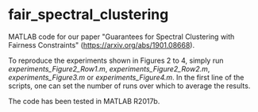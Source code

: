 # fair_spectral_clustering

MATLAB code for our paper "Guarantees for Spectral Clustering with Fairness Constraints" (https://arxiv.org/abs/1901.08668).

To reproduce the experiments shown in Figures 2 to 4, simply run *experiments_Figure2_Row1.m*, *experiments_Figure2_Row2.m*, *experiments_Figure3.m* or *experiments_Figure4.m*. In the first line of the scripts, one can set the number of runs over which to average the results.

The code has been tested in MATLAB R2017b.
